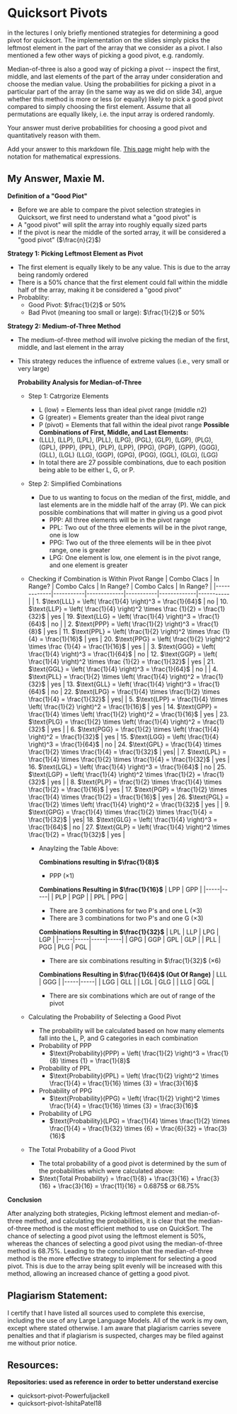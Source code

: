 # Quicksort Pivots

in the lectures I only briefly mentioned strategies for determining a good pivot
for quicksort. The implementation on the slides simply picks the leftmost
element in the part of the array that we consider as a pivot. I also mentioned a
few other ways of picking a good pivot, e.g. randomly.

Median-of-three is also a good way of picking a pivot -- inspect the first,
middle, and last elements of the part of the array under consideration and
choose the median value. Using the probabilities for picking a pivot in a
particular part of the array (in the same way as we did on slide 34), argue
whether this method is more or less (or equally) likely to pick a good pivot
compared to simply choosing the first element. Assume that all permutations are
equally likely, i.e. the input array is ordered randomly.

Your answer must derive probabilities for choosing a good pivot and
quantitatively reason with them.

Add your answer to this markdown file. [This
page](https://docs.github.com/en/get-started/writing-on-github/working-with-advanced-formatting/writing-mathematical-expressions)
might help with the notation for mathematical expressions.

## My Answer, Maxie M. 
**Definition of a "Good Piot"** 
- Before we are able to compare the pivot selection strategies in Quicksort, we first need to understand what a "good pivot" is
- A "good pivot" will split the array into roughly equally sized parts
- If the pivot is near the middle of the sorted array, it will be considered a "good pivot" ($\frac{n}{2}$)

**Strategy 1: Picking Leftmost Element as Pivot** 
- The first element is equally likely to be any value. This is due to the array being randomly ordered
- There is a 50% chance that the first element could fall within the middle half of the array, making it be considered a "good pivot"
- Probablity:
  - Good Pivot: $\frac{1}{2}$ or 50%
  -  Bad Pivot (meaning too small or large): $\frac{1}{2}$ or 50%

**Strategy 2: Medium-of-Three Method** 
- The medium-of-three method will involve picking the median of the first, middle, and last element in the array 
- This strategy reduces the influence of extreme values (i.e., very small or very large)
  
  **Probability Analysis for Median-of-Three**
  - Step 1: Catrgorize Elements
    - L (low) = Elements less than ideal pivot range (middle n2)
    - G (greater) = Elements greater than the ideal pivot range
    - P (pivot) = Elements that fall within the ideal pivot range 
    **Possible Combinations of First, Middle, and Last Elements:**
    - (LLL), (LLP), (LPL), (PLL), (LPG), (PGL), (GLP), (LGP), (PLG), (GPL), (PPP),
      (PPL), (PLP), (LPP), (PPG), (PGP), (GPP), (GGG), (GLL), (LGL) (LLG), (GGP),
      (GPG), (PGG), (GGL), (GLG), (LGG)
    - In total there are 27 possible combinations, due to each position being able
      to be either L, G, or P. 
  - Step 2: Simplified Combinations
    - Due to us wanting to focus on the median of the first, middle, and last
    elements are in the middle half of the array (P). We can pick possible
    combinations that will matter in giving us a good pivot
       - PPP: All three elements will be in the pivot range
       - PPL: Two out of the three elements will be in the pivot range, one is low
       - PPG: Two out of the three elements will be in thee pivot range, one is
         greater
      - LPG: One element is low, one element is in the pivot range, and one element
        is greater
  - Checking if Combination is Within Pivot Range
    | Combo Clacs | In Range? | Combo Calcs | In Range? | Combo Calcs | In Range? |
    |-------------|-----------|-------------|-----------|-------------|-----------|
    | 1. $\text{LLL} = \left( \frac{1}{4} \right)^3 = \frac{1}{64}$ | no | 10. $\text{LLP} = \left( \frac{1}{4} \right)^2 \times \frac {1}{2} = \frac{1}{32}$ | yes | 19. $\text{LLG} = \left( \frac{1}{4} \right)^3 = \frac{1}{64}$ | no |
    | 2. $\text{PPP} = \left( \frac{1}{2} \right)^3 = \frac{1}{8}$ | yes | 11. $\text{PPL} = \left( \frac{1}{2} \right)^2 \times \frac {1}{4} = \frac{1}{16}$ | yes | 20. $\text{PPG} = \left( \frac{1}{2} \right)^2 \times \frac {1}{4} = \frac{1}{16}$ | yes |
    | 3. $\text{GGG} = \left( \frac{1}{4} \right)^3 = \frac{1}{64}$ | no | 12. $\text{GGP} =  \left( \frac{1}{4} \right)^2 \times \frac {1}{2} = \frac{1}{32}$ | yes | 21. $\text{GGL} =  \left( \frac{1}{4} \right)^3 = \frac{1}{64}$ | no |
    | 4. $\text{PLL} = \frac{1}{2} \times \left( \frac{1}{4} \right)^2 = \frac{1}{32}$ | yes | 13. $\text{GLL} =  \left( \frac{1}{4} \right)^3 = \frac{1}{64}$ | no | 22. $\text{LPG} = \frac{1}{4} \times \frac{1}{2} \times \frac{1}{4} = \frac{1}{32}$ | yes|
    | 5. $\text{LPP} = \frac{1}{4} \times \left( \frac{1}{2} \right)^2 = \frac{1}{16}$ | yes | 14. $\text{GPP} = \frac{1}{4} \times \left( \frac{1}{2} \right)^2 = \frac{1}{16}$ | yes | 23. $\text{PLG} = \frac{1}{2} \times \left( \frac{1}{4} \right)^2 = \frac{1}{32}$ | yes |
    | 6. $\text{PGG} =  \frac{1}{2} \times \left( \frac{1}{4} \right)^2 = \frac{1}{32}$ | yes | 15. $\text{LGG} =  \left( \frac{1}{4} \right)^3 = \frac{1}{64}$ | no | 24. $\text{GPL} = \frac{1}{4} \times \frac{1}{2} \times \frac{1}{4} = \frac{1}{32}$ | yes|
    | 7. $\text{LPL} = \frac{1}{4} \times \frac{1}{2} \times \frac{1}{4} = \frac{1}{32}$ | yes | 16. $\text{LGL} =  \left( \frac{1}{4} \right)^3 = \frac{1}{64}$ | no | 25. $\text{LGP} = \left( \frac{1}{4} \right)^2 \times \frac{1}{2} = \frac{1}{32}$ | yes |
    | 8. $\text{PLP} = \frac{1}{2} \times \frac{1}{4} \times \frac{1}{2} = \frac{1}{16}$ | yes | 17. $\text{PGP} = \frac{1}{2} \times \frac{1}{4} \times \frac{1}{2} = \frac{1}{16}$ | yes | 26. $\text{PGL} = \frac{1}{2} \times \left( \frac{1}{4} \right)^2 = \frac{1}{32}$ | yes |
    | 9. $\text{GPG} = \frac{1}{4} \times \frac{1}{2} \times \frac{1}{4} = \frac{1}{32}$ | yes| 18. $\text{GLG} = \left( \frac{1}{4} \right)^3 = \frac{1}{64}$ | no | 27. $\text{GLP} = \left( \frac{1}{4} \right)^2 \times \frac{1}{2} = \frac{1}{32}$ | yes |

    - Anaylzing the Table Above:
      
      **Combinations resulting in $\frac{1}{8}$**
      - PPP ($\times {1}$)
        
      **Combinations Resulting in $\frac{1}{16}$**
        | LPP | GPP |
        |-----|-----|
        | PLP | PGP |
        | PPL | PPG |
        - There are 3 combinations for two P's and one L ($\times {3}$)
        - There are 3 combinations for two P's and one G ($\times {3}$)

      **Combinations Resulting in $\frac{1}{32}$**
        | LPL | LLP | LPG | LGP |
        |-----|-----|-----|-----|
        | GPG | GGP | GPL | GLP |
        | PLL | PGG | PLG | PGL |
        - There are six combinations resulting in $\frac{1}{32}$ ($\times {6}$)

      **Combinations Resulting in $\frac{1}{64}$ (Out Of Range)**
        | LLL | GGG |
        |-----|-----|
        | LGG | GLL |
        | LGL | GLG |
        | LLG | GGL |
        - There are six combinations which are out of range of the pivot 
    
  - Calculating the Probability of Selecting a Good Pivot
    - The probability will be calculated based on how many elements fall into the
      L, P, and G categories in each combination
    - Probability of PPP
      - $\text{Probability}(PPP) = \left( \frac{1}{2} \right)^3 = \frac{1}{8} \times {1} = \frac{1}{8}$
    - Probability of PPL
      - $\text{Probability}(PPL) = \left( \frac{1}{2} \right)^2 \times \frac{1}{4} = \frac{1}{16} \times {3} = \frac{3}{16}$
    - Probability of PPG
      - $\text{Probability}(PPG) = \left( \frac{1}{2} \right)^2 \times \frac{1}{4} = \frac{1}{16} \times {3} = \frac{3}{16}$
    - Probability of LPG
      - $\text{Probability}(LPG) = \frac{1}{4} \times \frac{1}{2} \times \frac{1}{4} = \frac{1}{32} \times {6} = \frac{6}{32} = \frac{3}{16}$
  - The Total Probability of a Good Pivot
    - The total probability of a good pivot is determined by the sum of the
      probabilities which were calculated above: 
    - $\text{Total Probability} = \frac{1}{8} + \frac{3}{16} + \frac{3}{16} + \frac{3}{16} = \frac{11}{16} = 0.6875$ or 68.75%

**Conclusion** 

After analyzing both strategies, Picking leftmost element and median-of-three method, and calculating the probabilities, it is clear that the median-of-three method is the most efficient method to use on QuickSort. The chance of selecting a good pivot using the leftmost element is 50%, whereas the chances of selecting a good pivot using the median-of-three method is 68.75%. Leading to the conclusion that the median-of-three method is the more effective strategy to implement for selecting a good pivot. This is due to the array being split evenly will be increased with this method, allowing an increased chance of getting a good pivot.

## Plagiarism Statement: 
I certify that I have listed all sources used to complete this exercise, including the use of any Large Language Models. All of the work is my own, except where stated otherwise. I am aware that plagiarism carries severe penalties and that if plagiarism is suspected, charges may be filed against me without prior notice.

## Resources:
**Repositories: used as reference in order to better understand exercise** 
- quicksort-pivot-Powerfuljackell
- quicksort-pivot-IshitaPatel18

